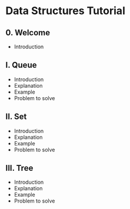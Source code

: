 # Data Structures Tutorial

## 0. Welcome

- Introduction

## I. Queue

- Introduction
- Explanation
- Example
- Problem to solve

## II. Set

- Introduction
- Explanation
- Example
- Problem to solve

## III. Tree

- Introduction
- Explanation
- Example
- Problem to solve
